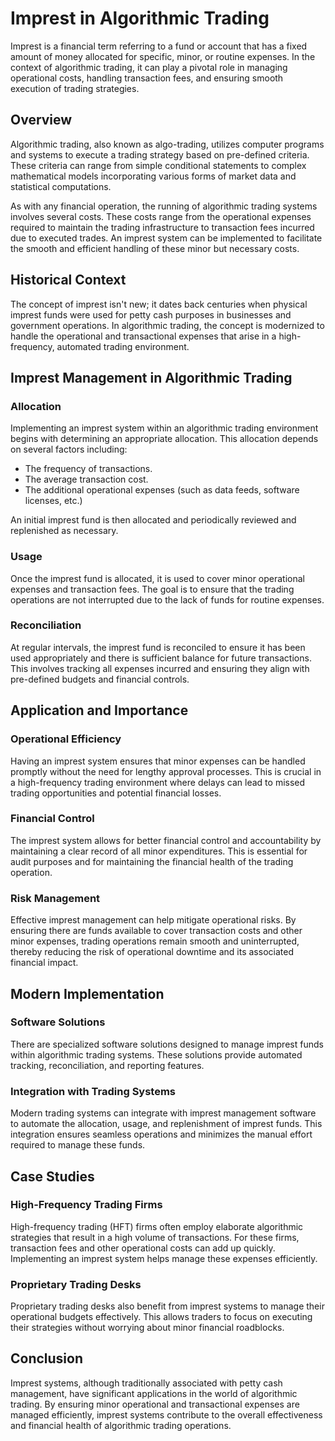 # Imprest in Algorithmic Trading

Imprest is a financial term referring to a fund or account that has a fixed amount of money allocated for specific, minor, or routine expenses. In the context of algorithmic trading, it can play a pivotal role in managing operational costs, handling transaction fees, and ensuring smooth execution of trading strategies. 

## Overview

Algorithmic trading, also known as algo-trading, utilizes computer programs and systems to execute a trading strategy based on pre-defined criteria. These criteria can range from simple conditional statements to complex mathematical models incorporating various forms of market data and statistical computations.

As with any financial operation, the running of algorithmic trading systems involves several costs. These costs range from the operational expenses required to maintain the trading infrastructure to transaction fees incurred due to executed trades. An imprest system can be implemented to facilitate the smooth and efficient handling of these minor but necessary costs.

## Historical Context

The concept of imprest isn't new; it dates back centuries when physical imprest funds were used for petty cash purposes in businesses and government operations. In algorithmic trading, the concept is modernized to handle the operational and transactional expenses that arise in a high-frequency, automated trading environment.

## Imprest Management in Algorithmic Trading

### Allocation

Implementing an imprest system within an algorithmic trading environment begins with determining an appropriate allocation. This allocation depends on several factors including:

- The frequency of transactions.
- The average transaction cost.
- The additional operational expenses (such as data feeds, software licenses, etc.)

An initial imprest fund is then allocated and periodically reviewed and replenished as necessary.

### Usage

Once the imprest fund is allocated, it is used to cover minor operational expenses and transaction fees. The goal is to ensure that the trading operations are not interrupted due to the lack of funds for routine expenses.

### Reconciliation

At regular intervals, the imprest fund is reconciled to ensure it has been used appropriately and there is sufficient balance for future transactions. This involves tracking all expenses incurred and ensuring they align with pre-defined budgets and financial controls.

## Application and Importance

### Operational Efficiency

Having an imprest system ensures that minor expenses can be handled promptly without the need for lengthy approval processes. This is crucial in a high-frequency trading environment where delays can lead to missed trading opportunities and potential financial losses.

### Financial Control

The imprest system allows for better financial control and accountability by maintaining a clear record of all minor expenditures. This is essential for audit purposes and for maintaining the financial health of the trading operation.

### Risk Management

Effective imprest management can help mitigate operational risks. By ensuring there are funds available to cover transaction costs and other minor expenses, trading operations remain smooth and uninterrupted, thereby reducing the risk of operational downtime and its associated financial impact.

## Modern Implementation

### Software Solutions

There are specialized software solutions designed to manage imprest funds within algorithmic trading systems. These solutions provide automated tracking, reconciliation, and reporting features. 

### Integration with Trading Systems

Modern trading systems can integrate with imprest management software to automate the allocation, usage, and replenishment of imprest funds. This integration ensures seamless operations and minimizes the manual effort required to manage these funds.

## Case Studies

### High-Frequency Trading Firms

High-frequency trading (HFT) firms often employ elaborate algorithmic strategies that result in a high volume of transactions. For these firms, transaction fees and other operational costs can add up quickly. Implementing an imprest system helps manage these expenses efficiently.

### Proprietary Trading Desks

Proprietary trading desks also benefit from imprest systems to manage their operational budgets effectively. This allows traders to focus on executing their strategies without worrying about minor financial roadblocks.

## Conclusion

Imprest systems, although traditionally associated with petty cash management, have significant applications in the world of algorithmic trading. By ensuring minor operational and transactional expenses are managed efficiently, imprest systems contribute to the overall effectiveness and financial health of algorithmic trading operations.